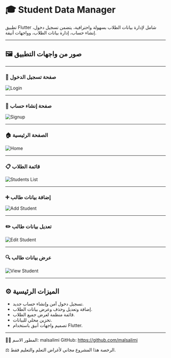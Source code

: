 
# 🎓 Student Data Manager

تطبيق Flutter شامل لإدارة بيانات الطلاب بسهولة واحترافية، يتضمن تسجيل دخول، إنشاء حساب، إدارة بيانات الطلاب، وواجهات أنيقة.

---

## 🖼️ صور من واجهات التطبيق

---
### 🔐 صفحة تسجيل الدخول
![Login](screenshots/login.png)

---
### 📝 صفحة إنشاء حساب
![Signup](screenshots/signup.png)

---
### 🏠 الصفحة الرئيسية
![Home](screenshots/home.png)

---

### 📋 قائمة الطلاب
![Students List](screenshots/students_list.png)

---

### ➕ إضافة بيانات طالب
![Add Student](screenshots/add_student.png)

---

### ✏️ تعديل بيانات طالب
![Edit Student](screenshots/edit_student.png)

---

### 🔍 عرض بيانات طالب
![View Student](screenshots/view_student.png)

---

## ⚙️ الميزات الرئيسية

- تسجيل دخول آمن وإنشاء حساب جديد.
- إضافة وتعديل وحذف وعرض بيانات الطلاب.
- قائمة منظمة لعرض جميع الطلاب.
- تخزين محلي للبيانات.
- تصميم واجهات أنيق باستخدام Flutter.

---

🧑‍💻 المطور
الاسم: malsalimi
GitHub: https://github.com/malsalimi

⚖️ الرخصة
هذا المشروع مجاني لأغراض التعلم والتعليم فقط.
